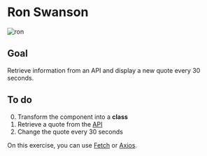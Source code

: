 # Ron Swanson

![ron](https://media.giphy.com/media/sDjIG2QtbXKta/giphy.gif)

## Goal

Retrieve information from an API and display a new quote every 30 seconds.

## To do

0. Transform the component into a **class**
1. Retrieve a quote from the [API](https://ron-swanson-quotes.herokuapp.com/v2/quotes)
2. Change the quote every 30 seconds


On this exercise, you can use [Fetch](https://developer.mozilla.org/en-US/docs/Web/API/Fetch_API) or [Axios](https://github.com/axios/axios).

